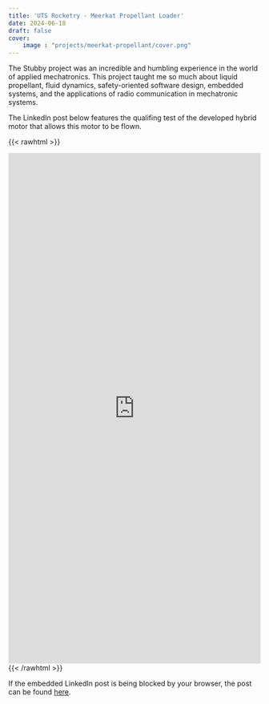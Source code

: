 ```yaml
---
title: 'UTS Rocketry - Meerkat Propellant Loader'
date: 2024-06-18
draft: false
cover:
    image : "projects/meerkat-propellant/cover.png"
---
```


The Stubby project was an incredible and humbling experience in the world of applied mechatronics. This project taught me so much about liquid propellant, fluid dynamics, safety-oriented software design, embedded systems, and the applications of radio communication in mechatronic systems.

The LinkedIn post below features the qualifing test of the developed hybrid motor that allows this motor to be flown.

{{< rawhtml >}}
<iframe src="https://www.linkedin.com/embed/feed/update/urn:li:ugcPost:7190237088355627008" style="height:1020px;width:100%;" frameborder="0" allowfullscreen="" title="Embedded post"></iframe>
{{< /rawhtml >}}

If the embedded LinkedIn post is being blocked by your browser, the post can be found [here](https://www.linkedin.com/posts/utsrocketryteam_university-studentproject-space-activity-7190273555861778432-sFlu?utm_source=share&utm_medium=member_desktop&rcm=ACoAACsTkOcBdrK-aZH_sA94OM5T7_VRTu4prCc).
